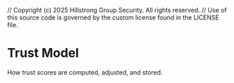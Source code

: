 // Copyright (c) 2025 Hillstrong Group Security. All rights reserved.
// Use of this source code is governed by the custom license found in the LICENSE file.

# Trust Model

How trust scores are computed, adjusted, and stored.